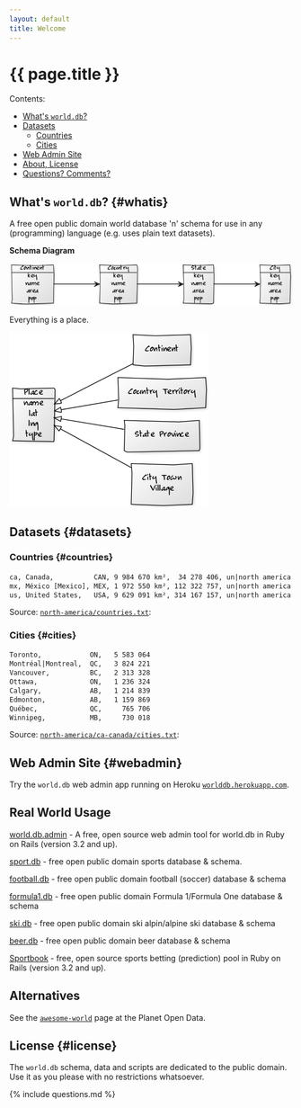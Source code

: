 ```yaml
---
layout: default
title: Welcome
---
```


# {{ page.title }}

<div class="toc" markdown="1">
Contents:

* [What's `world.db`?](#whatis)
* [Datasets](#datasets)
    * [Countries](#countries)
    * [Cities](#cities)
* [Web Admin Site](#webadmin)
* [About, License](#license)
* [Questions? Comments?](#questions)
</div>



## What's `world.db`?   {#whatis}

A free open public domain world database 'n' schema
for use in any (programming) language (e.g. uses plain text datasets).

**Schema Diagram**

![](i/worlddb-models.png)

Everything is a place.

![](i/worlddb-models-place.png)


## Datasets  {#datasets}

### Countries  {#countries}

~~~
ca, Canada,          CAN, 9 984 670 km²,  34 278 406, un|north america
mx, México [Mexico], MEX, 1 972 550 km², 112 322 757, un|north america
us, United States,   USA, 9 629 091 km², 314 167 157, un|north america
~~~

Source: [`north-america/countries.txt`](https://github.com/openmundi/world.db/blob/master/north-america/countries.txt):

### Cities  {#cities}

~~~
Toronto,            ON,   5 583 064
Montréal|Montreal,  QC,   3 824 221
Vancouver,          BC,   2 313 328
Ottawa,             ON,   1 236 324
Calgary,            AB,   1 214 839
Edmonton,           AB,   1 159 869
Québec,             QC,     765 706
Winnipeg,           MB,     730 018
~~~

Source: [`north-america/ca-canada/cities.txt`](https://github.com/openmundi/world.db/blob/master/north-america/ca-canada/cities.txt):


## Web Admin Site   {#webadmin}

Try the `world.db` web admin app running
on Heroku [`worlddb.herokuapp.com`](http://worlddb.herokuapp.com).


## Real World Usage

[world.db.admin](https://github.com/geraldb/world.db.admin) - A free, open source web admin tool for world.db in Ruby on Rails (version 3.2 and up).

[sport.db](https://github.com/opensport) - free open public domain sports database & schema.

[football.db](https://github.com/openfootball) -  free open public domain football (soccer) database & schema

[formula1.db](https://github.com/opensport/formula1.db) - free open public domain Formula 1/Formula One database & schema

[ski.db](https://github.com/opensport/ski.db) -  free open public domain ski alpin/alpine ski database & schema

[beer.db](https://github.com/openbeer) - free open public domain beer database & schema

[Sportbook](https://github.com/openbookie/sportbook) - free, open source sports betting (prediction) pool
in Ruby on Rails (version 3.2 and up). 


## Alternatives

See the [`awesome-world`](https://github.com/planetopendata/awesome-world) page at the Planet Open Data.


## License    {#license}

The `world.db` schema, data and scripts are dedicated to the public domain.
Use it as you please with no restrictions whatsoever.


{% include questions.md %}


